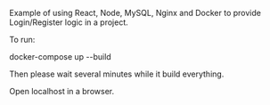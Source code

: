 Example of using React, Node, MySQL, Nginx and Docker to provide Login/Register logic in a project.

To run:

docker-compose up --build

Then please wait several minutes while it build everything.

Open localhost in a browser.


